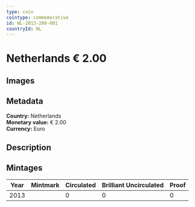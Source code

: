 ```yaml
---
type: coin
cointype: commemorative
id: NL-2013-200-001
countryId: NL
---
```


# Netherlands € 2.00

## Images


## Metadata

**Country:** Netherlands\
**Monetary value:** € 2.00\
**Currency:** Euro

## Description


## Mintages

| Year | Mintmark | Circulated | Brilliant Uncirculated | Proof |
| ---- | -------- | ---------- | ---------------------- | ----- |
| 2013 |  | 0| 0 | 0 |
